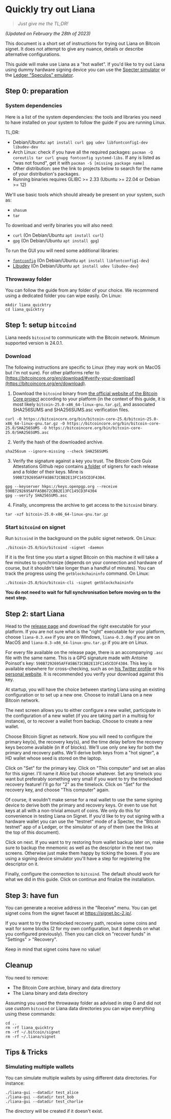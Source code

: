 # Quickly try out Liana

> *Just give me the TL;DR!*

*(Updated on February the 28th of 2023)*

This document is a short set of instructions for trying out Liana on Bitcoin signet. It does not attempt to
give any nuance, details or describe alternative configurations.

This guide will make use Liana as a "hot wallet". If you'd like to try out Liana using dummy
hardware signing device you can use the [Specter
simulator](https://github.com/cryptoadvance/specter-diy/blob/master/docs/simulator.md) or the
[Ledger "Speculos" emulator](https://github.com/LedgerHQ/speculos).


## Step 0: preparation

### System dependencies

Here is a list of the system dependencies: the tools and libraries you need to have installed on
your system to follow the guide if you are running Linux.

TL;DR:
- Debian/Ubuntu: `apt install curl gpg udev libfontconfig1-dev libudev-dev`
- Arch Linux: check if you have all the required packages: `pacman -Q coreutils tar curl gnupg fontconfig systemd-libs`.
If any is listed as "was not found", get it with `pacman -S [missing package name]`
- Other distribution: see the link to projects below to search for the name of your distribution's packages.
- Running binaries requires GLIBC >= 2.33 (Ubuntu >= 22.04 or Debian >= 12)

We'll use basic tools which should already be present on your system, such as:
- `shasum`
- `tar`

To download and verify binaries you will also need:
- `curl` (On Debian/Ubuntu `apt install curl`)
- `gpg` (On Debian/Ubuntu `apt install gpg`)

To run the GUI you will need some additional libraries:
- [`fontconfig`](https://www.freedesktop.org/wiki/Software/fontconfig/) (On Debian/Ubuntu `apt install libfontconfig1-dev`)
- [Libudev](https://www.freedesktop.org/software/systemd/man/libudev.html) (On Debian/Ubuntu `apt install udev libudev-dev`)

### Throwaway folder

You can follow the guide from any folder of your choice. We recommend using a dedicated folder you
can wipe easily. On Linux:
```
mkdir liana_quicktry
cd liana_quicktry
```


## Step 1: setup `bitcoind`

Liana needs `bitcoind` to communicate with the Bitcoin network. Minimum supported version is 24.0.1.

### Download

The following instructions are specific to Linux (they may work on MacOS but i'm not sure). For
other platforms refer to
[https://bitcoincore.org/en/download/#verify-your-download](https://bitcoincore.org/en/download).

1. Download the `bitcoind` binary from [the official website of the Bitcoin Core
project](https://bitcoincore.org/bin/bitcoin-core-25.0/) according to your platform (in the context
of this guide, it is most likely `bitcoin-25.0-x86_64-linux-gnu.tar.gz`), and associated SHA256SUMS and SHA256SUMS.asc verification files.
```
curl -O https://bitcoincore.org/bin/bitcoin-core-25.0/bitcoin-25.0-x86_64-linux-gnu.tar.gz -O https://bitcoincore.org/bin/bitcoin-core-25.0/SHA256SUMS -O https://bitcoincore.org/bin/bitcoin-core-25.0/SHA256SUMS.asc
```

2. Verify the hash of the downloaded archive.
```
sha256sum --ignore-missing --check SHA256SUMS
```

3. Verify the signature against a key you trust. The Bitcoin Core Guix Attestations Github repo contains [a
folder](https://github.com/bitcoin-core/guix.sigs) of signers for each release and a folder of their keys.
Mine is `590B7292695AFFA5B672CBB2E13FC145CD3F4304`.
```
gpg --keyserver hkps://keys.openpgp.org --receive 590B7292695AFFA5B672CBB2E13FC145CD3F4304
gpg --verify SHA256SUMS.asc
```

4. Finally, uncompress the archive to get access to the `bitcoind` binary.
```
tar -xzf bitcoin-25.0-x86_64-linux-gnu.tar.gz
```

### Start `bitcoind` on signet

Run `bitcoind` in the background on the public signet network. On Linux:
```
./bitcoin-25.0/bin/bitcoind -signet -daemon
```

If it is the first time you start a signet Bitcoin on this machine it will take a few minutes to
synchronize (depends on your connection and hardware of course, but it shouldn't take longer than a
handful of minutes). You can track the progress using the `getblockchaininfo` command. On Linux:
```
./bitcoin-25.0/bin/bitcoin-cli -signet getblockchaininfo
```

**You do not need to wait for full synchronisation before moving on to the next step.**


## Step 2: start Liana

Head to the [release page](https://github.com/wizardsardine/liana/releases) and download the right
executable for your platform. If you are not sure what is the "right" executable for your platform,
choose `liana-0.3.exe` if you are on Windows, `liana-0.3.dmg` if you are on MacOS and
`liana-0.3-x86_64-linux-gnu.tar.gz` if you are on Linux.

For every file available on the release page, there is an accompanying `.asc` file with the same
name. This is a GPG signature made with Antoine Poinsot's key:
`590B7292695AFFA5B672CBB2E13FC145CD3F4304`. This key is available elsewhere for cross-checking, such
as on [his Twitter profile](https://twitter.com/darosior) or his [personal
website](http://download.darosior.ninja/antoine_poinsot_0xE13FC145CD3F4304.txt). It is recommended
you verify your download against this key.

At startup, you will have the choice between starting Liana using an existing configuration or to
set up a new one. Choose to install Liana on a new Bitcoin network.

The next screen allows you to either configure a new wallet, participate in the configuration of a
new wallet (if you are taking part in a multisig for instance), or to recover a wallet from backup.
Choose to create a new wallet.

Choose Bitcoin Signet as network. Now you will need to configure the primary key(s), the recovery
key(s), and the time delay before the recovery keys become available (in # of blocks). We'll use
only one key for both the primary and recovery paths. We'll derive both keys from a "hot signer", a
HD wallet whose seed is stored on the laptop.

Click on "Set" for the primary key. Click on "This computer" and set an alias for this signer. I'll
name it Alice but choose whatever. Set any timelock you want but preferably something very small if
you want to try the timelocked recovery feature! I'll go for "2" as the timelock. Click on "Set" for
the recovery key, and choose "This computer" again.

Of course, it wouldn't make sense for a real wallet to use the same signing device to derive both
the primary and recovery keys. Or even to use hot keys at all with a non-trivial amount of coins. We
only do this for convenience in testing Liana on Signet. If you'd like to try out signing with a
hardware wallet you can use the "testnet" mode of a Specter, the "Bitcoin testnet" app of a Ledger,
or the simulator of any of them (see the links at the top of this document).

Click on next. If you want to try restoring from wallet backup later on, make sure to backup the
mnemonic as well as the descriptor in the next two screens. Otherwise just make them happy by
ticking the boxes. If you are using a signing device simulator you'll have a step for registering
the descriptor on it.

Finally, configure the connection to `bitcoind`. The default should work for what we did in this
guide. Click on continue and finalize the installation.


## Step 3: have fun

You can generate a receive address in the "Receive" menu. You can get signet coins from the signet
faucet at https://signet.bc-2.jp/.

If you want to try the timelocked recovery path, receive some coins and wait for some blocks (2 for
my own configuration, but it depends on what you configured previously). Then you can click on
"recover funds" in "Settings" > "Recovery".

Keep in mind that signet coins have no value!


## Cleanup

You need to remove:
- The Bitcoin Core archive, binary and data directory
- The Liana binary and data directory

Assuming you used the throwaway folder as advised in step 0 and did not use custom `bitcoind` or
Liana data directories you can wipe everything using these commands:
```
cd ..
rm -rf liana_quicktry
rm -rf ~/.bitcoin/signet
rm -rf ~/.liana/signet
```

## Tips & Tricks 

### Simulating multiple wallets

You can simulate multiple wallets by using different data directories. For instance:

```
./liana-gui --datadir test_alice
./liana-gui --datadir test_bob
./liana-gui --datadir test_charlie
 ```
The directory will be created if it doesn't exist.